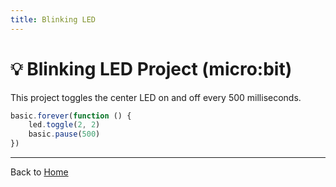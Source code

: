 ```yaml
---
title: Blinking LED
---
```


# 💡 Blinking LED Project (micro:bit)

This project toggles the center LED on and off every 500 milliseconds.

```javascript
basic.forever(function () {
    led.toggle(2, 2)
    basic.pause(500)
})
```

<script src="https://makecode.com/gh-pages-embed.js"></script>
<script>
  makeCodeRender("{{ site.makecode.home_url }}", "{{ site.github.owner_name }}/{{ site.github.repository_name }}");
</script>

---

Back to [Home](index.md)
